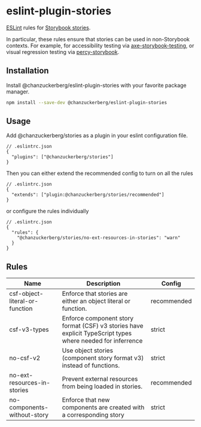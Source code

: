 # eslint-plugin-stories

[ESLint](https://eslint.org/) rules for [Storybook stories](https://storybook.js.org/docs/react/get-started/whats-a-story).

In particular, these rules ensure that stories can be used in non-Storybook contexts. For example, for accessibility testing via [axe-storybook-testing](https://github.com/chanzuckerberg/axe-storybook-testing), or visual regression testing via [percy-storybook](https://github.com/percy/percy-storybook).

## Installation

Install @chanzuckerberg/eslint-plugin-stories with your favorite package manager.

```sh
npm install --save-dev @chanzuckerberg/eslint-plugin-stories
```

## Usage

Add @chanzuckerberg/stories as a plugin in your eslint configuration file.

```jsonc
// .eslintrc.json
{
  "plugins": ["@chanzuckerberg/stories"]
}
```

Then you can either extend the recommended config to turn on all the rules

```jsonc
// .eslintrc.json
{
  "extends": ["plugin:@chanzuckerberg/stories/recommended"]
}
```

or configure the rules individually

```jsonc
// .eslintrc.json
{
  "rules": {
    "@chanzuckerberg/stories/no-ext-resources-in-stories": "warn"
  }
}
```

## Rules

| Name                           | Description                                                                                                | Config      |
| ------------------------------ | ---------------------------------------------------------------------------------------------------------- | ----------- |
| csf-object-literal-or-function | Enforce that stories are either an object literal or function.                                             | recommended |
| csf-v3-types                   | Enforce component story format (CSF) v3 stories have explicit TypeScript types where needed for inferrence | strict      |
| no-csf-v2                      | Use object stories (component story format v3) instead of functions.                                       | strict      |
| no-ext-resources-in-stories    | Prevent external resources from being loaded in stories.                                                   | recommended |
| no-components-without-story    | Enforce that new components are created with a corresponding story                                         | strict      |
